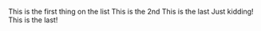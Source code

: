 This is the first thing on the list
This is the 2nd
This is the last
Just kidding! This is the last!